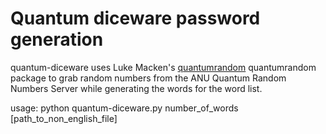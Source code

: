 Quantum diceware password generation
========================================================================
quantum-diceware uses Luke Macken's
[quantumrandom](https://github.com/lmacken/quantumrandom) quantumrandom package
to grab random numbers from the ANU Quantum Random Numbers Server while
generating the words for the word list.

usage: python quantum-diceware.py number_of_words [path_to_non_english_file]
